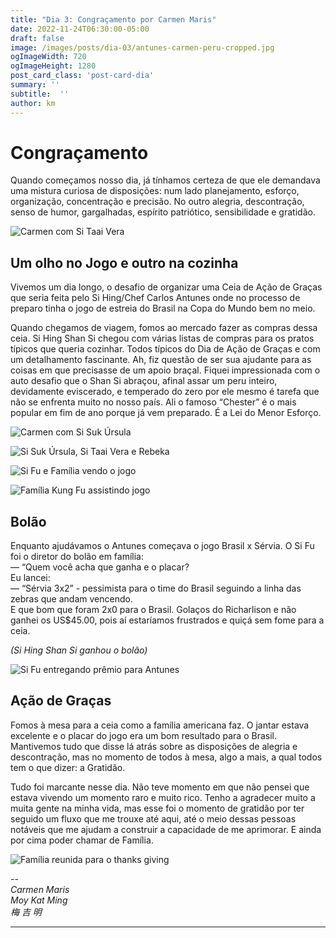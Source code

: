 ```yaml
---
title: "Dia 3: Congraçamento por Carmen Maris"
date: 2022-11-24T06:30:00-05:00
draft: false
image: /images/posts/dia-03/antunes-carmen-peru-cropped.jpg
ogImageWidth: 720
ogImageHeight: 1280
post_card_class: 'post-card-dia'
summary: ''
subtitle:  ''
author: km
---
```


# Congraçamento

Quando começamos nosso dia, já tínhamos certeza de que ele demandava uma mistura curiosa de disposições:  num lado planejamento, esforço, organização, concentração e precisão.
No outro alegria, descontração, senso de humor, gargalhadas, espírito patriótico, sensibilidade e gratidão.

![Carmen com Si Taai Vera](/images/posts/dia-03/carmen-si-taai-vera.jpg)

## Um olho no Jogo e outro na cozinha

Vivemos um dia longo, o desafio de organizar uma Ceia de Ação de Graças que seria feita pelo Si Hing/Chef Carlos Antunes onde no processo de preparo tinha o jogo de estreia do Brasil na Copa do Mundo bem no meio.

Quando chegamos de viagem, fomos ao mercado fazer as compras dessa ceia. Si Hing Shan Si chegou com várias listas de compras para os pratos típicos que queria cozinhar. Todos típicos do Dia de Ação de Graças e com um detalhamento fascinante. Ah, fiz questão de ser sua ajudante para as coisas em que precisasse de um apoio braçal. Fiquei impressionada com o auto desafio que o Shan Si abraçou, afinal assar um peru inteiro, devidamente eviscerado, e temperado do zero por ele mesmo é tarefa que não se enfrenta muito no nosso país. Ali o famoso “Chester” é o mais popular em fim de ano porque já vem preparado. É a Lei do Menor Esforço.

![Carmen com Si Suk Úrsula](/images/posts/dia-03/carmen-si-suk-ursula.jpg)

![Si Suk Úrsula, Si Taai Vera e Rebeka](/images/posts/dia-03/si-suk-ursula-vera-rebeka.jpg)

![Si Fu e Família vendo o jogo](/images/posts/dia-03/si-fu-e-familia-vendo-jogo.jpg)

![Família Kung Fu assistindo jogo](/images/posts/dia-03/familia-kf-assistindo-jogo.jpg)

## Bolão

Enquanto ajudávamos o Antunes começava o jogo Brasil x Sérvia.
O Si Fu foi o diretor do bolão em família:  
— “Quem você acha que ganha e o placar?  
Eu lancei:  
— “Sérvia 3x2” - pessimista para o time do Brasil seguindo a linha das zebras que andam vencendo.  
E que bom que foram 2x0 para o Brasil. Golaços do Richarlison e não ganhei os US$45.00, pois aí estaríamos frustrados e quiçá sem fome para a ceia.

_(Si Hing Shan Si ganhou o bolão)_

![Si Fu entregando prêmio para Antunes](/images/posts/dia-03/antunes-recebendo-premio-1.jpg)


## Ação de Graças

Fomos à mesa para a ceia como a família americana faz.
O jantar estava excelente e o placar do jogo era um bom resultado para o Brasil.
Mantivemos tudo que disse lá atrás sobre as disposições de alegria e descontração, mas no momento de todos à mesa, algo a mais, a qual todos tem o que dizer: a Gratidão.

Tudo foi marcante nesse dia.
Não teve momento em que não pensei que estava vivendo um momento raro e muito rico.
Tenho a agradecer muito a muita gente na minha vida, mas esse foi o momento de gratidão por ter seguido um fluxo que me trouxe até aqui, até o meio dessas pessoas notáveis que me ajudam a construir a capacidade de me aprimorar.
E ainda por cima poder chamar de Família.

![Família reunida para o thanks giving](/images/posts/dia-03/thanks-giving.jpg)

--  
_Carmen Maris_  
_Moy Kat Ming_  
_梅 吉 明_  

***